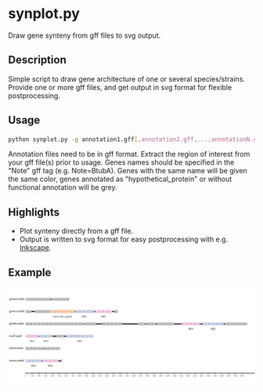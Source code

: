 # synplot.py

Draw gene synteny from gff files to svg output.

## Description
Simple script to draw gene architecture of one or several species/strains. Provide one or more gff files, and get output in svg format for flexible postprocessing.

## Usage
```bash
python synplot.py -g annotation1.gff[,annotation2.gff,...,annotationN.gff]
```
Annotation files need to be in gff format. Extract the region of interest from your gff file(s) prior to usage. Genes names should be specified in the "Note" gff tag (e.g. Note=BtubA). Genes with the same name will be given the same color, genes annotated as "hypothetical_protein" or without functional annotation will be grey.

## Highlights
* Plot synteny directly from a gff file.
* Output is written to svg format for easy postprocessing with e.g. [Inkscape](https://inkscape.org/release/inkscape-1.0.1/).

## Example
![Example](/example.svg)
